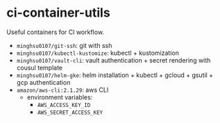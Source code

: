 # ci-container-utils
Useful containers for CI workflow.
- `minghsu0107/git-ssh`: git with ssh
- `minghsu0107/kubectl-kustomize`: kubectl + kustomization
- `minghsu0107/vault-cli`: vault authentication + secret rendering with cousul template
- `minghsu0107/helm-gke`: helm installation + kubectl + gcloud + gsutil + gcp authentication
- `amazon/aws-cli:2.1.29`: aws CLI
  - environment variables:
    - `AWS_ACCESS_KEY_ID`
    - `AWS_SECRET_ACCESS_KEY`

